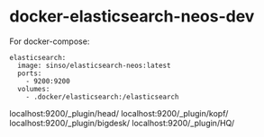 # docker-elasticsearch-neos-dev

For docker-compose:
```
elasticsearch:
  image: sinso/elasticsearch-neos:latest
  ports:
    - 9200:9200
  volumes:
    - .docker/elasticsearch:/elasticsearch

```


localhost:9200/_plugin/head/
localhost:9200/_plugin/kopf/
localhost:9200/_plugin/bigdesk/
localhost:9200/_plugin/HQ/


